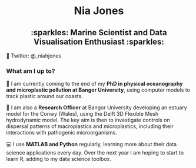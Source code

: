 <h1 align="center"> Nia Jones </h1>

<h2 align="center"> :sparkles: Marine Scientist and Data Visualisation Enthusiast :sparkles: </h2>

:baby_chick: Twitter: @_niahjones

### What am I up to?

:ocean: I am currently coming to the end of my **PhD in physical oceanography and microplastic pollution at Bangor University**, using computer models to track plastic around our coasts. 

:microbe: I am also a **Research Officer** at Bangor University developing an estuary model for the Conwy (Wales), using the Delft 3D Flexible Mesh hydrodynamic model. The key aim is then to investigate controls on dispersal patterns of macroplastics and microplastics, including their interactions with pathogenic microorganisms.

:computer: I use **MATLAB and Python** regularly, learning more about their data science applications every day. Over the next year I am hoping to start to learn R, adding to my data science toolbox. 

